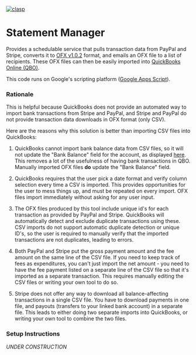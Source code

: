[![clasp](https://img.shields.io/badge/built%20with-clasp-4285f4.svg)](https://github.com/google/clasp)

# Statement Manager

Provides a schedulable service that pulls transaction data from PayPal and Stripe, converts it to
[OFX v1.0.2](https://www.financialdataexchange.org/common/Uploaded%20files/OFX%20files/ofx1.0.2spec.zip)
format, and emails an OFX file to a list of recipients. These OFX files can then be easily imported into
[QuickBooks Online (QBO)](https://qbo.intuit.com/app/newfileupload).

This code runs on Google's scripting platform ([Google Apps Script](https://script.google.com)).

### Rationale

This is helpful because QuickBooks does not provide an automated way to import bank transactions from
Stripe and PayPal, and Stripe and PayPal do not provide transaction data downloads in OFX format (only
CSV).

Here are the reasons why this solution is better than importing CSV files into QuickBooks:

  1. QuickBooks cannot import bank balance data from CSV files, so it will not update the "Bank Balance"
     field for the account, as displayed [here](https://qbo.intuit.com/app/banking). This removes a lot of
     the usefulness of having bank transactions in QBO. Manually imported OFX files **do** update the
     "Bank Balance" field.

  2. QuickBooks requires that the user pick a date format and verify column selection every time a CSV
     is imported. This provides opportunities for the user to mess things up, and must be repeated on
     every import. OFX files import immediately without asking for any user input.

  3. The OFX files produced by this tool include unique id's for each transaction as provided by PayPal
     and Stripe. QuickBooks will automatically detect and exclude duplicate transactions using these.
     CSV imports do not support automatic duplicate detection or unique ID's, so the user is required
     to manually verify that the imported transactions are not duplicates, leading to errors.

  4. Both PayPal and Stripe put the gross payment amount and the fee amount on the same line of the CSV
     file. If you need to keep track of fees as expenditures, you can't just import the net amount - you
     need to have the fee payment listed on a separate line of the CSV file so that it's imported as a
     separate transaction. This requires manually editing the CSV files or writing your own tool to do so.

  5. Stripe does not offer any way to download all balance-affecting transactions in a single CSV file.
     You have to download payments in one file, and payouts (transfers to your linked bank account) in a
     separate file. This leads to either doing two separate imports into QuickBooks, or writing your own
     tool to combine the two files.

### Setup Instructions

*UNDER CONSTRUCTION*

